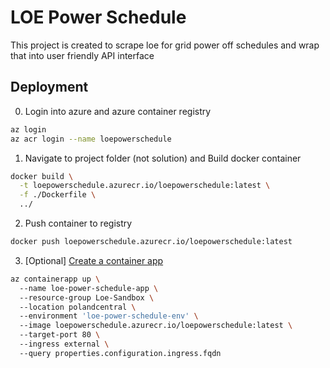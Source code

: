 # LOE Power Schedule
This project is created to scrape loe for grid power off schedules and wrap that into user friendly API interface

## Deployment

0. Login into azure and azure container registry
```bash
az login
az acr login --name loepowerschedule
```

1. Navigate to project folder (not solution) and Build docker container 
```bash
docker build \
  -t loepowerschedule.azurecr.io/loepowerschedule:latest \
  -f ./Dockerfile \
  ../
```

2. Push container to registry
```bash
docker push loepowerschedule.azurecr.io/loepowerschedule:latest
```

3. [Optional] [Create a container app](https://learn.microsoft.com/en-us/azure/container-apps/get-started?tabs=bash)
```bash
az containerapp up \ 
  --name loe-power-schedule-app \ 
  --resource-group Loe-Sandbox \ 
  --location polandcentral \ 
  --environment 'loe-power-schedule-env' \ 
  --image loepowerschedule.azurecr.io/loepowerschedule:latest \ 
  --target-port 80 \ 
  --ingress external \ 
  --query properties.configuration.ingress.fqdn 
```